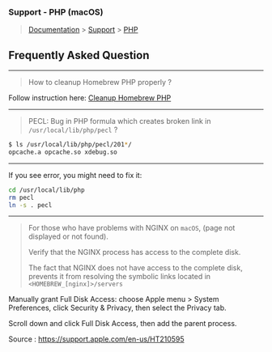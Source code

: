 ### Support - PHP (macOS)

> [Documentation](./../readme.md) > [Support](./readme.md) > [PHP](./php.md)

## Frequently Asked Question

---

> How to cleanup Homebrew PHP properly ?
>
Follow instruction here: [Cleanup Homebrew PHP](./../upgrading/cleanup-homebew-php.md)

---

> PECL: Bug in PHP formula which creates broken link in `/usr/local/lib/php/pecl` ?
>

```bash
$ ls /usr/local/lib/php/pecl/201*/
opcache.a opcache.so xdebug.so
```

---

If you see error, you might need to fix it:
```bash
cd /usr/local/lib/php
rm pecl
ln -s . pecl
```

---

> For those who have problems with NGINX on `macOS`, (page not displayed or not found).
>
> Verify that the NGINX process has access to the complete disk.
>
> The fact that NGINX does not have access to the complete disk,
> prevents it from resolving the symbolic links located in `<HOMEBREW_[nginx]>/servers`
>

Manually grant Full Disk Access: choose Apple menu > System Preferences, click Security & Privacy, then select the Privacy tab.

Scroll down and click Full Disk Access, then add the parent process.

Source : https://support.apple.com/en-us/HT210595
